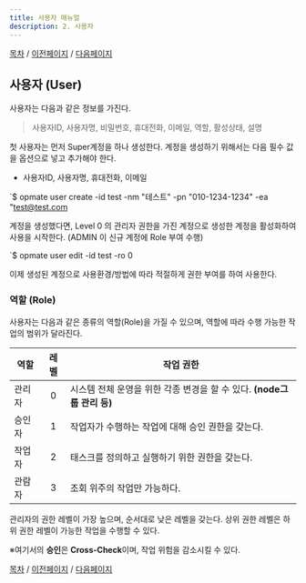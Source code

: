 ```yaml
---
title: 사용자 매뉴얼
description: 2. 사용자
---
```


[목차](UserManual.md) / [이전페이지](UserManual1.md) / [다음페이지](UserManual3.md)

## 사용자 (User)

사용자는 다음과 같은 정보를 가진다.
> 사용자ID, 사용자명, 비밀번호, 휴대전화, 이메일, 역할, 활성상태, 설명

첫 사용자는 먼저 Super계정을 하나 생성한다.
계정을 생성하기 위해서는 다음 필수 값을 옵션으로 넣고 추가해야 한다.

- 사용자ID, 사용자명, 휴대전화, 이메일

`$ opmate user create -id test -nm "테스트" -pn "010-1234-1234" -ea "test@test.com

계정을 생성했다면, Level 0 의 관리자 권한을 가진 계정으로 생성한 계정을 활성화하여 사용을 시작한다.
 (ADMIN 이 신규 계정에 Role 부여 수행)

`$ opmate user edit -id test -ro 0

이제 생성된 계정으로 사용환경/방법에 따라 적절하게 권한 부여를 하여 사용한다.


### 역할 (Role)

사용자는 다음과 같은 종류의 역할(Role)을 가질 수 있으며, 역할에 따라 수행 가능한 작업의 범위가 달라진다.

| 역할   | 레벨 | 작업 권한                                                              |
| ------ | :--: | -----------------------------------------------------------------------|
| 관리자 | 0    | 시스템 전체 운영을 위한 각종 변경을 할 수 있다. **(node그룹 관리 등)** |
| 승인자 | 1    | 작업자가 수행하는 작업에 대해 승인 권한을 갖는다.                      |
| 작업자 | 2    | 태스크를 정의하고 실행하기 위한 권한을 갖는다.                         |
| 관람자 | 3    | 조회 위주의 작업만 가능하다.                                           |

관리자의 권한 레벨이 가장 높으며, 순서대로 낮은 레벨을 갖는다. 상위 권한 레벨은 하위 권한 레벨이 가능한 작업을 수행할 수 있다.

※여기서의 **승인**은 **Cross-Check**이며, 작업 위험을 감소시킬 수 있다.

[목차](UserManual.md) / [이전페이지](UserManual1.md) / [다음페이지](UserManual3.md)
